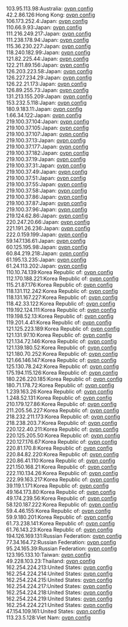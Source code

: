 103.95.113.98:Australia: [ovpn config](vpn/103_95_113_98.ovpn)  
42.2.86.126:Hong Kong: [ovpn config](vpn/42_2_86_126.ovpn)  
106.173.252.4:Japan: [ovpn config](vpn/106_173_252_4.ovpn)  
110.66.9.93:Japan: [ovpn config](vpn/110_66_9_93.ovpn)  
111.216.249.217:Japan: [ovpn config](vpn/111_216_249_217.ovpn)  
111.238.178.94:Japan: [ovpn config](vpn/111_238_178_94.ovpn)  
115.36.230.227:Japan: [ovpn config](vpn/115_36_230_227.ovpn)  
118.240.182.99:Japan: [ovpn config](vpn/118_240_182_99.ovpn)  
121.82.225.44:Japan: [ovpn config](vpn/121_82_225_44.ovpn)  
122.211.89.156:Japan: [ovpn config](vpn/122_211_89_156.ovpn)  
126.203.223.58:Japan: [ovpn config](vpn/126_203_223_58.ovpn)  
126.227.234.29:Japan: [ovpn config](vpn/126_227_234_29.ovpn)  
126.22.21.173:Japan: [ovpn config](vpn/126_22_21_173.ovpn)  
126.89.255.73:Japan: [ovpn config](vpn/126_89_255_73.ovpn)  
131.213.155.209:Japan: [ovpn config](vpn/131_213_155_209.ovpn)  
153.232.5.118:Japan: [ovpn config](vpn/153_232_5_118.ovpn)  
180.9.183.11:Japan: [ovpn config](vpn/180_9_183_11.ovpn)  
1.66.34.122:Japan: [ovpn config](vpn/1_66_34_122.ovpn)  
219.100.37.104:Japan: [ovpn config](vpn/219_100_37_104.ovpn)  
219.100.37.105:Japan: [ovpn config](vpn/219_100_37_105.ovpn)  
219.100.37.107:Japan: [ovpn config](vpn/219_100_37_107.ovpn)  
219.100.37.13:Japan: [ovpn config](vpn/219_100_37_13.ovpn)  
219.100.37.177:Japan: [ovpn config](vpn/219_100_37_177.ovpn)  
219.100.37.182:Japan: [ovpn config](vpn/219_100_37_182.ovpn)  
219.100.37.19:Japan: [ovpn config](vpn/219_100_37_19.ovpn)  
219.100.37.31:Japan: [ovpn config](vpn/219_100_37_31.ovpn)  
219.100.37.49:Japan: [ovpn config](vpn/219_100_37_49.ovpn)  
219.100.37.51:Japan: [ovpn config](vpn/219_100_37_51.ovpn)  
219.100.37.55:Japan: [ovpn config](vpn/219_100_37_55.ovpn)  
219.100.37.58:Japan: [ovpn config](vpn/219_100_37_58.ovpn)  
219.100.37.86:Japan: [ovpn config](vpn/219_100_37_86.ovpn)  
219.100.37.87:Japan: [ovpn config](vpn/219_100_37_87.ovpn)  
219.100.37.96:Japan: [ovpn config](vpn/219_100_37_96.ovpn)  
219.124.62.86:Japan: [ovpn config](vpn/219_124_62_86.ovpn)  
220.247.20.66:Japan: [ovpn config](vpn/220_247_20_66.ovpn)  
221.191.26.236:Japan: [ovpn config](vpn/221_191_26_236.ovpn)  
222.0.159.199:Japan: [ovpn config](vpn/222_0_159_199.ovpn)  
59.147.136.61:Japan: [ovpn config](vpn/59_147_136_61.ovpn)  
60.125.195.98:Japan: [ovpn config](vpn/60_125_195_98.ovpn)  
60.84.219.218:Japan: [ovpn config](vpn/60_84_219_218.ovpn)  
61.195.13.235:Japan: [ovpn config](vpn/61_195_13_235.ovpn)  
61.24.113.202:Japan: [ovpn config](vpn/61_24_113_202.ovpn)  
110.10.74.139:Korea Republic of: [ovpn config](vpn/110_10_74_139.ovpn)  
112.170.188.221:Korea Republic of: [ovpn config](vpn/112_170_188_221.ovpn)  
115.21.87.176:Korea Republic of: [ovpn config](vpn/115_21_87_176.ovpn)  
118.131.112.242:Korea Republic of: [ovpn config](vpn/118_131_112_242.ovpn)  
118.131.167.227:Korea Republic of: [ovpn config](vpn/118_131_167_227.ovpn)  
118.42.33.122:Korea Republic of: [ovpn config](vpn/118_42_33_122.ovpn)  
119.192.124.111:Korea Republic of: [ovpn config](vpn/119_192_124_111.ovpn)  
119.198.52.13:Korea Republic of: [ovpn config](vpn/119_198_52_13.ovpn)  
119.201.4.41:Korea Republic of: [ovpn config](vpn/119_201_4_41.ovpn)  
121.125.223.189:Korea Republic of: [ovpn config](vpn/121_125_223_189.ovpn)  
121.131.97.10:Korea Republic of: [ovpn config](vpn/121_131_97_10.ovpn)  
121.134.72.146:Korea Republic of: [ovpn config](vpn/121_134_72_146.ovpn)  
121.139.180.52:Korea Republic of: [ovpn config](vpn/121_139_180_52.ovpn)  
121.180.70.252:Korea Republic of: [ovpn config](vpn/121_180_70_252.ovpn)  
121.66.146.147:Korea Republic of: [ovpn config](vpn/121_66_146_147.ovpn)  
125.130.78.242:Korea Republic of: [ovpn config](vpn/125_130_78_242.ovpn)  
175.194.115.126:Korea Republic of: [ovpn config](vpn/175_194_115_126.ovpn)  
180.226.220.185:Korea Republic of: [ovpn config](vpn/180_226_220_185.ovpn)  
180.71.178.72:Korea Republic of: [ovpn config](vpn/180_71_178_72.ovpn)  
1.239.163.26:Korea Republic of: [ovpn config](vpn/1_239_163_26.ovpn)  
1.248.52.131:Korea Republic of: [ovpn config](vpn/1_248_52_131.ovpn)  
210.179.127.86:Korea Republic of: [ovpn config](vpn/210_179_127_86.ovpn)  
211.205.56.227:Korea Republic of: [ovpn config](vpn/211_205_56_227.ovpn)  
218.232.211.173:Korea Republic of: [ovpn config](vpn/218_232_211_173.ovpn)  
218.238.203.7:Korea Republic of: [ovpn config](vpn/218_238_203_7.ovpn)  
220.122.40.211:Korea Republic of: [ovpn config](vpn/220_122_40_211.ovpn)  
220.125.205.50:Korea Republic of: [ovpn config](vpn/220_125_205_50.ovpn)  
220.127.176.67:Korea Republic of: [ovpn config](vpn/220_127_176_67.ovpn)  
220.81.170.8:Korea Republic of: [ovpn config](vpn/220_81_170_8.ovpn)  
220.84.82.220:Korea Republic of: [ovpn config](vpn/220_84_82_220.ovpn)  
220.86.41.110:Korea Republic of: [ovpn config](vpn/220_86_41_110.ovpn)  
221.150.168.21:Korea Republic of: [ovpn config](vpn/221_150_168_21.ovpn)  
222.110.134.26:Korea Republic of: [ovpn config](vpn/222_110_134_26.ovpn)  
222.99.163.217:Korea Republic of: [ovpn config](vpn/222_99_163_217.ovpn)  
39.119.1.171:Korea Republic of: [ovpn config](vpn/39_119_1_171.ovpn)  
49.164.173.80:Korea Republic of: [ovpn config](vpn/49_164_173_80.ovpn)  
49.174.239.56:Korea Republic of: [ovpn config](vpn/49_174_239_56.ovpn)  
58.120.187.222:Korea Republic of: [ovpn config](vpn/58_120_187_222.ovpn)  
59.4.46.155:Korea Republic of: [ovpn config](vpn/59_4_46_155.ovpn)  
59.9.180.201:Korea Republic of: [ovpn config](vpn/59_9_180_201.ovpn)  
61.73.238.141:Korea Republic of: [ovpn config](vpn/61_73_238_141.ovpn)  
61.76.143.23:Korea Republic of: [ovpn config](vpn/61_76_143_23.ovpn)  
194.126.169.131:Russian Federation: [ovpn config](vpn/194_126_169_131.ovpn)  
77.34.164.72:Russian Federation: [ovpn config](vpn/77_34_164_72.ovpn)  
95.24.165.39:Russian Federation: [ovpn config](vpn/95_24_165_39.ovpn)  
123.195.133.10:Taiwan: [ovpn config](vpn/123_195_133_10.ovpn)  
49.228.103.23:Thailand: [ovpn config](vpn/49_228_103_23.ovpn)  
162.254.224.213:United States: [ovpn config](vpn/162_254_224_213.ovpn)  
162.254.224.214:United States: [ovpn config](vpn/162_254_224_214.ovpn)  
162.254.224.215:United States: [ovpn config](vpn/162_254_224_215.ovpn)  
162.254.224.217:United States: [ovpn config](vpn/162_254_224_217.ovpn)  
162.254.224.218:United States: [ovpn config](vpn/162_254_224_218.ovpn)  
162.254.224.219:United States: [ovpn config](vpn/162_254_224_219.ovpn)  
162.254.224.221:United States: [ovpn config](vpn/162_254_224_221.ovpn)  
47.154.109.161:United States: [ovpn config](vpn/47_154_109_161.ovpn)  
113.23.5.128:Viet Nam: [ovpn config](vpn/113_23_5_128.ovpn)  
